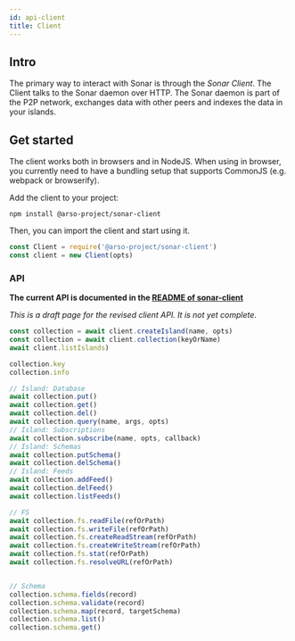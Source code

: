 ```yaml
---
id: api-client
title: Client
---
```

## Intro

The primary way to interact with Sonar is through the *Sonar Client*. The Client talks to the Sonar daemon over HTTP. The Sonar daemon is part of the P2P network, exchanges data with other peers and indexes the data in your islands.

## Get started

The client works both in browsers and in NodeJS. When using in browser, you currently need to have a bundling setup that supports CommonJS (e.g. webpack or browserify).

Add the client to your project:
```
npm install @arso-project/sonar-client
```

Then, you can import the client and start using it.

```javascript
const Client = require('@arso-project/sonar-client')
const client = new Client(opts)
```

### API

**The current API is documented in the [README of sonar-client](https://github.com/arso-project/sonar/blob/master/sonar-client/README.md)**

*This is a draft page for the revised client API. It is not yet complete*.

```javascript
const collection = await client.createIsland(name, opts)
const collection = await client.collection(keyOrName)
await client.listIslands)

collection.key
collection.info

// Island: Database
await collection.put()
await collection.get()
await collection.del()
await collection.query(name, args, opts)
// Island: Subscriptions
await collection.subscribe(name, opts, callback)
// Island: Schemas
await collection.putSchema()
await collection.delSchema()
// Island: Feeds
await collection.addFeed()
await collection.delFeed()
await collection.listFeeds()

// FS
await collection.fs.readFile(refOrPath)
await collection.fs.writeFile(refOrPath)
await collection.fs.createReadStream(refOrPath)
await collection.fs.createWriteStream(refOrPath)
await collection.fs.stat(refOrPath)
await collection.fs.resolveURL(refOrPath)


// Schema
collection.schema.fields(record)
collection.schema.validate(record)
collection.schema.map(record, targetSchema)
collection.schema.list()
collection.schema.get()
```
